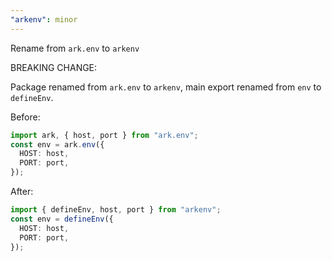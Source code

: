 ```yaml
---
"arkenv": minor
---
```


Rename from `ark.env` to `arkenv`

BREAKING CHANGE:

Package renamed from `ark.env` to `arkenv`, main export renamed from `env` to `defineEnv`.

Before:
```ts
import ark, { host, port } from "ark.env";
const env = ark.env({
  HOST: host,
  PORT: port,
});
```

After:
```ts
import { defineEnv, host, port } from "arkenv";
const env = defineEnv({
  HOST: host,
  PORT: port,
});
```
